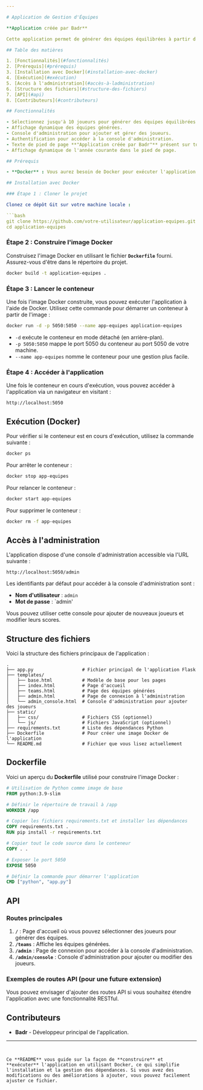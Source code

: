 ```yaml
---

# Application de Gestion d'Équipes

**Application créée par Badr**

Cette application permet de générer des équipes équilibrées à partir d'une liste de joueurs. Elle dispose également d'une console d'administration pour ajouter des joueurs et gérer leurs scores.

## Table des matières

1. [Fonctionnalités](#fonctionnalités)
2. [Prérequis](#prérequis)
3. [Installation avec Docker](#installation-avec-docker)
4. [Exécution](#exécution)
5. [Accès à l'administration](#accès-à-ladministration)
6. [Structure des fichiers](#structure-des-fichiers)
7. [API](#api)
8. [Contributeurs](#contributeurs)

## Fonctionnalités

- Sélectionnez jusqu'à 10 joueurs pour générer des équipes équilibrées.
- Affichage dynamique des équipes générées.
- Console d'administration pour ajouter et gérer des joueurs.
- Authentification pour accéder à la console d'administration.
- Texte de pied de page **"Application créée par Badr"** présent sur toutes les pages.
- Affichage dynamique de l'année courante dans le pied de page.

## Prérequis

- **Docker** : Vous aurez besoin de Docker pour exécuter l'application dans un conteneur.

## Installation avec Docker

### Étape 1 : Cloner le projet

Clonez ce dépôt Git sur votre machine locale :

```bash
git clone https://github.com/votre-utilisateur/application-equipes.git
cd application-equipes
```

### Étape 2 : Construire l'image Docker

Construisez l'image Docker en utilisant le fichier **`Dockerfile`** fourni. Assurez-vous d'être dans le répertoire du projet.

```bash
docker build -t application-equipes .
```

### Étape 3 : Lancer le conteneur

Une fois l'image Docker construite, vous pouvez exécuter l'application à l'aide de Docker. Utilisez cette commande pour démarrer un conteneur à partir de l'image :

```bash
docker run -d -p 5050:5050 --name app-equipes application-equipes
```

- `-d` exécute le conteneur en mode détaché (en arrière-plan).
- `-p 5050:5050` mappe le port 5050 du conteneur au port 5050 de votre machine.
- `--name app-equipes` nomme le conteneur pour une gestion plus facile.

### Étape 4 : Accéder à l'application

Une fois le conteneur en cours d'exécution, vous pouvez accéder à l'application via un navigateur en visitant :

```
http://localhost:5050
```

## Exécution (Docker)

Pour vérifier si le conteneur est en cours d'exécution, utilisez la commande suivante :

```bash
docker ps
```

Pour arrêter le conteneur :

```bash
docker stop app-equipes
```

Pour relancer le conteneur :

```bash
docker start app-equipes
```

Pour supprimer le conteneur :

```bash
docker rm -f app-equipes
```

## Accès à l'administration

L'application dispose d'une console d'administration accessible via l'URL suivante :

```
http://localhost:5050/admin
```

Les identifiants par défaut pour accéder à la console d'administration sont :

- **Nom d'utilisateur** : `admin`
- **Mot de passe** : `admin'

Vous pouvez utiliser cette console pour ajouter de nouveaux joueurs et modifier leurs scores.

## Structure des fichiers

Voici la structure des fichiers principaux de l'application :

```
.
├── app.py                  # Fichier principal de l'application Flask
├── templates/
│   ├── base.html           # Modèle de base pour les pages
│   ├── index.html          # Page d'accueil
│   ├── teams.html          # Page des équipes générées
│   ├── admin.html          # Page de connexion à l'administration
│   └── admin_console.html  # Console d'administration pour ajouter des joueurs
├── static/
│   ├── css/                # Fichiers CSS (optionnel)
│   └── js/                 # Fichiers JavaScript (optionnel)
├── requirements.txt        # Liste des dépendances Python
├── Dockerfile              # Pour créer une image Docker de l'application
└── README.md               # Fichier que vous lisez actuellement
```

## Dockerfile

Voici un aperçu du **Dockerfile** utilisé pour construire l'image Docker :

```Dockerfile
# Utilisation de Python comme image de base
FROM python:3.9-slim

# Définir le répertoire de travail à /app
WORKDIR /app

# Copier les fichiers requirements.txt et installer les dépendances
COPY requirements.txt .
RUN pip install -r requirements.txt

# Copier tout le code source dans le conteneur
COPY . .

# Exposer le port 5050
EXPOSE 5050

# Définir la commande pour démarrer l'application
CMD ["python", "app.py"]
```

## API

### Routes principales

1. **`/`** : Page d'accueil où vous pouvez sélectionner des joueurs pour générer des équipes.
2. **`/teams`** : Affiche les équipes générées.
3. **`/admin`** : Page de connexion pour accéder à la console d'administration.
4. **`/admin/console`** : Console d'administration pour ajouter ou modifier des joueurs.

### Exemples de routes API (pour une future extension)

Vous pouvez envisager d'ajouter des routes API si vous souhaitez étendre l'application avec une fonctionnalité RESTful.

## Contributeurs

- **Badr** - Développeur principal de l'application.

---
```


Ce **README** vous guide sur la façon de **construire** et **exécuter** l'application en utilisant Docker, ce qui simplifie l'installation et la gestion des dépendances. Si vous avez des modifications ou des améliorations à ajouter, vous pouvez facilement ajuster ce fichier.
